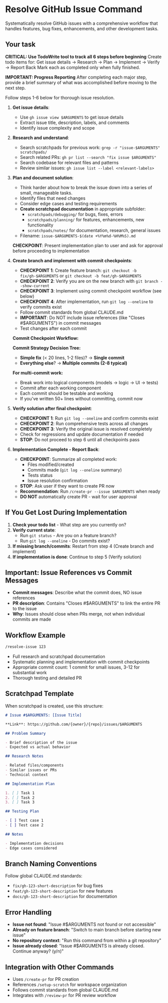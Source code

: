 # Resolve GitHub Issue Command

Systematically resolve GitHub issues with a comprehensive workflow that handles features, bug fixes, enhancements, and other development tasks.

## Your task

**CRITICAL: Use TodoWrite tool to track all 6 steps before beginning**
Create todo items for: Get issue details → Research → Plan → Implement → Verify → Report Back
Mark each as completed only when fully finished.

**IMPORTANT: Progress Reporting**
After completing each major step, provide a brief summary of what was accomplished before moving to the next step.

Follow steps 1-6 below for thorough issue resolution.

1. **Get issue details**:
   - Use `gh issue view $ARGUMENTS` to get issue details
   - Extract issue title, description, labels, and comments
   - Identify issue complexity and scope

2. **Research and understand**:
   - Search scratchpads for previous work: `grep -r "issue-$ARGUMENTS" scratchpads/`
   - Search related PRs: `gh pr list --search "fix issue $ARGUMENTS"`
   - Search codebase for relevant files and patterns
   - Review similar issues: `gh issue list --label <relevant-labels>`

3. **Plan and document solution**:
   - Think harder about how to break the issue down into a series of small, manageable tasks.
   - Identify files that need changes
   - Consider edge cases and testing requirements
   - **Create scratchpad documentation** in appropriate subfolder:
     - `scratchpads/debugging/` for bugs, fixes, errors
     - `scratchpads/planning/` for features, enhancements, new functionality
     - `scratchpads/notes/` for documentation, research, general issues
   - Filename: `issue-$ARGUMENTS-$(date +%Y%m%d-%H%M%S).md`

   **CHECKPOINT**: Present implementation plan to user and ask for approval before proceeding to implementation

4. **Create branch and implement with commit checkpoints**:
   - **CHECKPOINT 1**: Create feature branch: `git checkout -b fix/gh-$ARGUMENTS` or `git checkout -b feat/gh-$ARGUMENTS`
   - **CHECKPOINT 2**: Verify you are on the new branch with `git branch --show-current`
   - **CHECKPOINT 3**: Implement using commit checkpoint workflow (see below)
   - **CHECKPOINT 4**: After implementation, run `git log --oneline` to verify commits exist
   - Follow commit standards from global CLAUDE.md
   - **IMPORTANT**: Do NOT include issue references (like "Closes #$ARGUMENTS") in commit messages
   - Test changes after each commit

   **Commit Checkpoint Workflow:**

   **Commit Strategy Decision Tree:**
   - **Simple fix** (< 20 lines, 1-2 files)? → **Single commit**
   - **Everything else**? → **Multiple commits (2-8 typical)**

   **For multi-commit work:**
   - Break work into logical components (models → logic → UI → tests)
   - Commit after each working component
   - Each commit should be testable and working
   - If you've written 50+ lines without committing, commit now

5. **Verify solution after final checkpoint**:
   - **CHECKPOINT 1**: Run `git log --oneline` and confirm commits exist
   - **CHECKPOINT 2**: Run comprehensive tests across all changes
   - **CHECKPOINT 3**: Verify the original issue is resolved completely
   - Check for regressions and update documentation if needed
   - **STOP**: Do not proceed to step 6 until all checkpoints pass

6. **Implementation Complete - Report Back**:
   - **CHECKPOINT**: Summarize all completed work:
     - Files modified/created
     - Commits made (`git log --oneline` summary)
     - Tests status
     - Issue resolution confirmation
   - **STOP**: Ask user if they want to create PR now
   - **Recommendation**: Run `/create-pr --issue $ARGUMENTS` when ready
   - **DO NOT** automatically create PR - wait for user approval

## If You Get Lost During Implementation

1. **Check your todo list** - What step are you currently on?
2. **Verify current state**:
   - Run `git status` - Are you on a feature branch?
   - Run `git log --oneline` - Do commits exist?
3. **If missing branch/commits**: Restart from step 4 (Create branch and implement)
4. **If implementation is done**: Continue to step 5 (Verify solution)

## Important: Issue References vs Commit Messages

- **Commit messages**: Describe what the commit does, NO issue references
- **PR description**: Contains "Closes #$ARGUMENTS" to link the entire PR to the issue
- **Why**: Issues should close when PRs merge, not when individual commits are made

## Workflow Example

```bash
/resolve-issue 123
```

- Full research and scratchpad documentation
- Systematic planning and implementation with commit checkpoints
- Appropriate commit count: 1 commit for small issues, 3-12 for substantial work
- Thorough testing and detailed PR

## Scratchpad Template

When scratchpad is created, use this structure:

```markdown
# Issue #$ARGUMENTS: [Issue Title]

**Link**: https://github.com/{owner}/{repo}/issues/$ARGUMENTS

## Problem Summary

- Brief description of the issue
- Expected vs actual behavior

## Research Notes

- Related files/components
- Similar issues or PRs
- Technical context

## Implementation Plan

1. [ ] Task 1
2. [ ] Task 2
3. [ ] Task 3

## Testing Plan

- [ ] Test case 1
- [ ] Test case 2

## Notes

- Implementation decisions
- Edge cases considered
```

## Branch Naming Conventions

Follow global CLAUDE.md standards:

- `fix/gh-123-short-description` for bug fixes
- `feat/gh-123-short-description` for new features
- `docs/gh-123-short-description` for documentation

## Error Handling

- **Issue not found**: "Issue #$ARGUMENTS not found or not accessible"
- **Already on feature branch**: "Switch to main branch before starting new issue"
- **No repository context**: "Run this command from within a git repository"
- **Issue already closed**: "Issue #$ARGUMENTS is already closed. Continue anyway? (y/n)"

## Integration with Other Commands

- Uses `/create-pr` for PR creation
- References `/setup-scratch` for workspace organization
- Follows commit standards from global CLAUDE.md
- Integrates with `/review-pr` for PR review workflow

